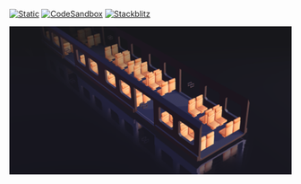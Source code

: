 [![Static](https://img.shields.io/badge/demo-%23646CFF.svg?logo=html5&logoColor=white)](https://pmndrs.github.io/examples/night-train)
[![CodeSandbox](https://img.shields.io/badge/codesandbox-040404?logo=codesandbox&logoColor=DBDBDB)](https://codesandbox.io/s/github/pmndrs/examples/tree/main/apps/night-train)
[![Stackblitz](https://img.shields.io/badge/stackblitz-fff?logo=Stackblitz&logoColor=1389FD)](https://stackblitz.com/github/pmndrs/examples/tree/main/apps/night-train)

![](thumbnail.png)

